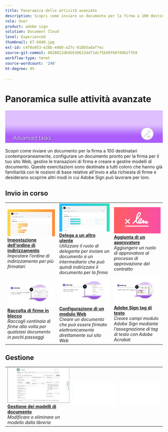 ```yaml
---
title: Panoramica delle attività avanzate
description: Scopri come inviare un documento per la firma a 100 destinatari contemporaneamente, configurare un documento pronto per la firma per il tuo sito Web, gestire le transazioni di firma e creare e gestire modelli di documento
role: User
product: adobe sign
solution: Document Cloud
level: Experienced
thumbnail: KT-6848.jpg
exl-id: c4f0a953-e28b-4488-a27c-010b5adaf7ec
source-git-commit: 8028012db95639613dd71dcf5b99f697d962ffb9
workflow-type: tm+mt
source-wordcount: '240'
ht-degree: 0%

---
```


# Panoramica sulle attività avanzate

![Sign Advanced Image](../assets/Hero-Advanced.png)

Scopri come inviare un documento per la firma a 100 destinatari contemporaneamente, configurare un documento pronto per la firma per il tuo sito Web, gestire le transazioni di firma e creare e gestire modelli di documento. Queste esercitazioni sono destinate a tutti coloro che hanno già familiarità con le nozioni di base relative all&#39;invio e alla richiesta di firme e desiderano scoprire altri modi in cui Adobe Sign può lavorare per loro.

## Invio in corso

<table style="table-layout:fixed">
<tr>
  <td>
    <a href="setting-up-routing.md">
      <img alt="Impostazione dell'ordine di indirizzamento" src="../assets/Routing.png">
    </a>
    <div>
    <a href="setting-up-routing.md"><strong>Impostazione dell'ordine di indirizzamento</strong></a>
    </div>
    <em>Impostare l’ordine di indirizzamento per più firmatari</em>
    <br>
  </td>
  <td>
    <a href="delegate-signature.md">
      <img alt="Delega a un altro utente" src="../assets/Delegating.png" />
    </a>  
    <div>
    <a href="delegate-signature.md"><strong>Delega a un altro utente</strong></a>
    </div>
    <em>Utilizzare il ruolo di delegante per inviare un documento a un intermediario che può quindi indirizzare il documento per la firma</em>
    <br>
  </td>
  <td>
    <a href="add-an-approver.md">
      <img alt="Aggiunta di un approvatore" src="../assets/Approver.png" />
    </a>
    <div>
    <a href="add-an-approver.md"><strong>Aggiunta di un approvatore</strong></a>
    </div>
    <em>Aggiungere un ruolo di approvatore al processo di approvazione del contratto</em>
    <br>
  </td>
</tr>
<tr>
  <td>
    <a href="megasign.md">
      <img alt="Raccolta di firme in blocco" src="../assets/Megasign.png" />
    </a>
    <div>
    <a href="megasign.md"><strong>Raccolta di firme in blocco</strong></a>
    </div>
    <em>Raccogli centinaia di firme alla volta per qualsiasi documento in pochi passaggi</em>
    <br>
  </td>
  <td>
    <a href="webform.md">
      <img alt="Configurazione di un modulo Web" src="../assets/Webform.png" />
    </a>
    <div>
    <a href="webform.md"><strong>Configurazione di un modulo Web</strong></a>
    </div>
    <em>Creare un documento che può essere firmato elettronicamente direttamente sul sito Web</em>
    <br>
  </td> 
  <td>
    <a href="adobe-sign-text-tagging.md">
      <img alt="Adobe Sign tag di testo" src="../assets/Text-Tagging.png" />
  </a>
    <div>
    <a href="adobe-sign-text-tagging.md"><strong>Adobe Sign tag di testo</strong></a>
    </div>
    <em>Creare campi modulo Adobe Sign mediante l’assegnazione di tag di testo con Adobe Acrobat</em>
    <br>
  </td> 
</table>

## Gestione

<table style="table-layout:fixed">
<tr>
  <td>
    <a href="edit-a-template.md">
      <img alt="Gestione dei modelli di documento" src="../assets/ManageTemplate.png" />
    </a>
    <div>
    <a href="edit-a-template.md"><strong>Gestione dei modelli di documento</strong></a>
    </div>
    <em>Modificare o eliminare un modello dalla libreria</em>
    <br>
  </td>  
  <td>
    <img alt="Spaziatore" src="../assets/Whitespacer.png" />
    <div>
    <br>
  </td>
  <td>
    <img alt="Spaziatore" src="../assets/Whitespacer.png" />
    <div>
    <br>
  </td>
</tr>
</table>
